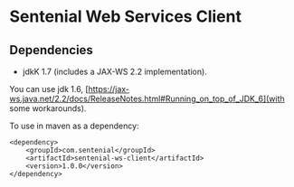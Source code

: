 # Sentenial Web Services Client

## Dependencies

* jdkK 1.7 (includes a JAX-WS 2.2 implementation).

You can use jdk 1.6, [https://jax-ws.java.net/2.2/docs/ReleaseNotes.html#Running_on_top_of_JDK_6](with some workarounds).

To use in maven as a dependency:

    <dependency>
        <groupId>com.sentenial</groupId>
        <artifactId>sentenial-ws-client</artifactId>
        <version>1.0.0</version>
    </dependency>

